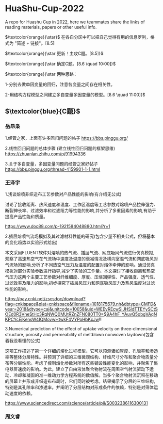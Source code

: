# HuaShu-Cup-2022
A repo for Huashu Cup in 2022, here we teammates share the links of reading materials, papers or other useful info.

$\textcolor{orange}{\star}$ 在各自分区中可以把自己觉得有用的信息罗列，格式为 "简述 + 链接"。[8.5]

$\textcolor{orange}{\star 更新！主攻C题。[8.5]}$ 

$\textcolor{orange}{\star 确定C题。[8.6 \quad 10:00]}$ 

$\textcolor{orange}{\star 两种思路：

1-分别去做单因变量的回归，注意各变量之间存在相关性。 

2-用结构方程模型之间建立多自变量多因变量的模型。[8.6 \quad 11:00]}$ 


## $\textcolor{blue}{C题}$
### 岳昂枭
1.经管之家，上面有许多回归问题的帖子 https://bbs.pinggu.org/

2.线性回归问题的总体步骤 (建立线性回归问题的框架思维) https://zhuanlan.zhihu.com/p/91994336

3.关于多自变量，多因变量问题的经管之家好帖子 https://bbs.pinggu.org/thread-4159901-1-1.html


### 王泽宇
1.浅谈熔喷非织造布工艺参数对产品性能的影响(有介绍无公式)

讨论了接收距离、热风速度和温度、工作区温度等工艺参数对熔喷产品拉伸强力、断裂伸长率、过滤效率和过滤阻力等性能的影响,并分析了多重因素的影响,有助于提高产品性能和质量。

https://www.doc88.com/p-1921584048880.html?r=1

2.插层熔喷气流场模拟及其过滤材料性能的研究(包含少量不相关公式，但将基本的变化趋势以实验形式给出)

本文采用FLUENT软件对熔喷的热气流、插层气流、网底吸风气流进行仿真模拟,观察了高速热空气在气流场中速度及温度的衰减情况及横向室温气流和网底吸风对气流场的影响,分析了不同热空气压力及温度的配置对熔体牵伸的影响。通过仿真模拟对部分实验参数进行指导,减少了实验的工作量。本文探讨了接收距离和热空气压力这两个主要工艺参数对纤维细度、厚度、压缩回弹性、产品强度、透气性、过滤效率及阻力的影响,初步探究了插层风压力和网底吸风压力及热风温度对过滤性能的影响。

https://pay.cnki.net/zscsdoc/download?flag=cnkispace&plat=cnkispace&filename=1018175679.nh&dbtype=CMFD&year=2018&dtype=caj&unitcode=10058&uid=WEEvREcwSlJHSldTTEYySCtSOEd0R3VneStHc3RqNWQ0MUtRZnZFN080TT0=$9A4hF_YAuvQ5obgVAqNKPCYcEjKensW4IQMovwHtwkF4VYPoHbKxJw!!

3.Numerical prediction of the effect of uptake velocity on three-dimensional structure, porosity and permeability of meltblown nonwoven laydown(包含着我没看懂的公式)

这项工作描述了第一个详细的熔化过程模型，它可以预测诸如厚度、孔隙率和渗透率等整体分层特性。并预测了详细的三维微观结构、纤维尺寸分布和聚合物质量分布等分层性能。考虑了控制熔化参数对所有这些铺设性能变化的影响，并聚焦了集电器屏速度的影响。为此，建立了自由液体聚合物射流在周围空气射流驱动下运动、冷却和凝固的准一维动力学方程系统的数值解。当多个聚合物射流沉积在移动的屏幕上并形成非织造布布局时，它们同时被考虑。结果揭示了分层的三维结构，特别是其孔隙率和渗透率，并阐明了分层结构对形成条件的依赖，特别是对筛体运动速度的依赖。

https://www.sciencedirect.com/science/article/pii/S0032386116300131
### 周文睿
